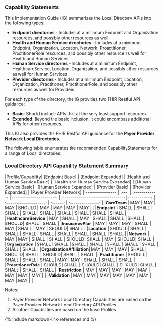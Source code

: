 ### Capability Statements
This Implementation Guide (IG) summarizes the Local Directory APIs into the following types:
- **Endpoint directories** - Includes at a minimum Endpoint and Organization resources, and possibly other resources as well.
- **Health and Human Service directories** - Includes at a minimum Endpoint, Organization, Location, Network, Proactitioner, PractitionerRole resources, and possibly other resource as well for Health and Human Services
- **Human Service directories** - Includes at a minimum Endpoint, HealthcareService, Location, Organization, and possibly other resources as well for Human Services
- **Provider directories** - Includes at a minimum Endpoint, Location, Organization, Practitioner, PractitionerRole, and possibly other resources as well for Providers

For each type of the directory, the IG provides two FHIR Restful API guidance:
- **Basic**: Should include APIs that at the very least support resources.
- **Extended**: Beyond the basic inclusion, it could encompass additional APIs for other resources.

This IG also provides the FHIR Restful API guidance for the **Payer Provider Network Local Directories**. 

The following table enumerates the recommended CapabilityStatements for a range of Local directories:
<style>
    th{border: solid 2px lightgrey;}
    td{border: solid 2px lightgrey;}
</style>

### Local Directory API Capability Statement Summary

<style>
    th{border: solid 2px lightgrey;}
    td{border: solid 2px lightgrey;}
</style>

|Profile/Capability| [Endpoint Basic] | [Endpoint Expanded] | [Health and Human Service Basic] | [Health and Human Service Expanded] | [Human Service Basic] | [Human Service Expanded] | [Provider Basic] | [Provider Expanded] | [Payer Provider Network]
| ---------------- | :---: | :------------: | :----------------------: | :-------------------------------: | :-----------: | :--------------------: | :------: | :---------------: |
|**CareTeam**               |  MAY   | MAY   | MAY   | SHOULD | MAY   | MAY   | MAY   | MAY   |       |
|**Endpoint**               |  SHALL | SHALL | SHALL | SHALL  | SHALL | SHALL | SHALL | SHALL | SHALL |
|**HealthcareService**      |  MAY   | SHALL | MAY   | SHALL  | SHALL | SHALL | SHOULD| SHALL | SHALL |
|**InsurancePlan**          |  MAY   | MAY   | MAY   | SHALL  | MAY   | SHALL | MAY   | SHOULD| SHALL |
|**Location**               |  SHOULD| SHALL | SHALL | SHALL  | SHALL | SHALL | SHALL | SHALL | SHALL |
|**Network**                |  MAY   | MAY   | SHALL | SHALL  | SHOULD| SHALL | MAY   | SHOULD| SHALL |
|**Organization**           |  SHALL | SHALL | SHALL | SHALL  | SHALL | SHALL | SHALL | SHALL | SHALL |
|**OrganizationAffiliation**|  MAY   | MAY   | MAY   | SHALL  | SHOULD| SHALL | SHOULD| SHALL | SHALL |
|**Practitioner**           |  SHOULD| SHALL | SHALL | SHALL  | MAY   | MAY   | SHALL | SHALL | SHALL |
|**PractitionerRole**       |  SHOULD| SHALL | SHOULD| SHALL  | SHOULD| SHALL | SHALL | SHALL | SHALL |
|**Restriction**            |  MAY   | MAY   | MAY   | MAY    | MAY   | MAY   | MAY   | MAY   |       |
|**Validation**             |  MAY   | MAY   | MAY   | MAY    | MAY   | MAY   | MAY   | MAY   |       |

Notes:
1. Payer Provider Network Local Directory Capabilities are based on the Payer Provider Network Local Directory API Profiles 
2. All other Capabilities are based on the base Profiles



{% include markdown-link-references.md %}
